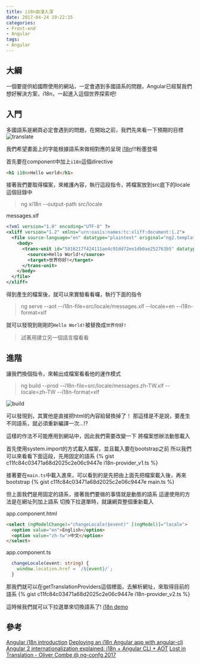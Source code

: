 ```yaml
---
title: i18n由淺入深
date: 2017-04-24 19:22:15
categories:
- Front-end
- Angular
tags:
- Angular
---
```


## 大綱
一個要提供給國際使用的網站，一定會遇到多國語系的問題，Angular已經幫我們想好解決方案，i18n，一起進入這個世界探索吧!

## 入門
多國語系是網頁必定會遇到的問題，在開始之前，我們先來看一下預期的目標
![translate](/translate.gif)

我們希望畫面上的字能根據語系來做相對應的呈現
[i18n](https://angular.io/docs/ts/latest/cookbook/i18n.html)!!!粉墨登場

首先要在component中加上`i18n`這個directive
``` html
<h1 i18n>Hello world</h1>
```

接著我們要取得檔案，來維護內容，執行這段指令，將檔案放到src底下的locale這個目錄中
> ng xi18n --output-path src/locale

messages.xlf
``` xml
<?xml version="1.0" encoding="UTF-8" ?>
<xliff version="1.2" xmlns="urn:oasis:names:tc:xliff:document:1.2">
  <file source-language="en" datatype="plaintext" original="ng2.template">
    <body>
      <trans-unit id="5816217f424111ae4c91dd72ee1db0ae252763b5" datatype="html">
        <source>Hello World!</source>
        <target>世界你好!</target>
      </trans-unit>
    </body>
  </file>
</xliff>
```

得到產生的檔案後，就可以來實驗看看囉，執行下面的指令
> ng serve --aot --i18n-file=src/locale/messages.xlf --locale=en --i18n-format=xlf

就可以發現到剛剛的`Hello World!`被替換成`世界你好!`

> 試著用建立另一個語言檔看看

## 進階
讓我們換個指令，來輸出成檔案看看他的運作模式
> ng build --prod --i18n-file=src/locale/messages.zh-TW.xlf --locale=zh-TW --i18n-format=xlf

![build](/build.png)

可以發現到，其實他是直接把html的內容給替換掉了！
那這樣是不是說，要產生不同語系，就必須重新編譯一次...!?

這樣的作法不可能應用到網站中，因此我們需要改變一下
將檔案想辦法動態載入

首先使用system.import的方式載入檔案，並且載入要在bootstrap之前
所以我們可以來看看下面這段，先用固定的語系
{% gist c11fc84c03471a68d2025c2e06c9447e i18n-provider_v1.ts %}

接著要在`main.ts`中載入進來，可以看到的是先把由上面先把檔案載入後，再來bootstrap
{% gist c11fc84c03471a68d2025c2e06c9447e main.ts %}

但上面我們是用固定的語系，接著我們要做的事情就是動態的語系
這邊使用的方法是在網址列加上語系
切換下拉選單時，就讓網頁整個重新載入

app.component.html
``` html
<select (ngModelChange)="changeLocale($event)" [(ngModel)]="locale">
  <option value="en">English</option>
  <option value="zh-tw">中文</option>
</select>
```

app.component.ts
``` ts
  changeLocale(event: string) {
    window.location.href = `/${event}/`;
  }
```

那我們就可以在getTranslationProviders這個裡面，去解析網址，來取得目前的語系
{% gist c11fc84c03471a68d2025c2e06c9447e i18n-provider_v2.ts %}

這時候我們就可以下拉選單來切換語系了!
[i18n demo](https://github.com/jiaming0708/i18nDemo)

## 參考
[Angular i18n introduction](https://angular.io/docs/ts/latest/cookbook/i18n.html)
[Deploying an i18n Angular app with angular-cli](https://medium.com/@feloy/deploying-an-i18n-angular-app-with-angular-cli-fc788f17e358)
[Angular 2 internationalization explained: i18n + Angular CLI + AOT](http://blog.danieleghidoli.it/2017/01/15/i18n-angular-cli-aot/)
[Lost in Translation - Oliver Combe @ ng-confg 2017](https://youtu.be/dihyu1a2bPc)